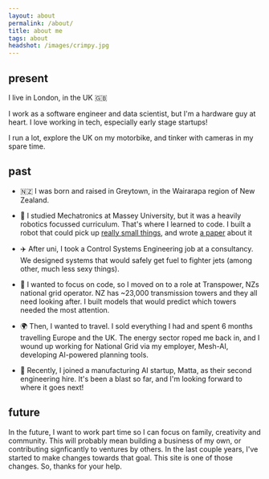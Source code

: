 ```yaml
---
layout: about
permalink: /about/
title: about me
tags: about
headshot: /images/crimpy.jpg
---
```


## present
I live in London, in the UK 🇬🇧

I work as a software engineer and data scientist, but I'm a hardware guy at heart. I love working in tech, especially early stage startups!

I run a lot, explore the UK on my motorbike, and tinker with cameras in my spare time.

## past
- 🇳🇿 I was born and raised in Greytown, in the Wairarapa region of New Zealand.

- 🤖 I studied Mechatronics at Massey University, but it was a heavily robotics focussed curriculum. That's where I learned to code. I built a robot that could pick up [really small things](https://www.researchgate.net/figure/Grab-and-release-trial-on-173mmdocumentclass12ptminimal-usepackageamsmath_fig4_328941199), and wrote [a paper](https://www.researchgate.net/publication/327522823_Development_of_a_Micromanipulation_Platform_with_Passive-Active_Hybrid_Release_Strategy_for_Single-Cell_Separation) about it

- ✈️ After uni, I took a Control Systems Engineering job at a consultancy. We designed systems that would safely get fuel to fighter jets (among other, much less sexy things).

- 🗼 I wanted to focus on code, so I moved on to a role at Transpower, NZs national grid operator. NZ has ~23,000 transmission towers and they all need looking after. I built models that would predict which towers needed the most attention.

- 🌍 Then, I wanted to travel. I sold everything I had and spent 6 months travelling Europe and the UK. The energy sector roped me back in, and I wound up working for National Grid via my employer, Mesh-AI, developing AI-powered planning tools.

- 🚀 Recently, I joined a manufacturing AI startup, Matta, as their second engineering hire. It's been a blast so far, and I'm looking forward to where it goes next!

## future
In the future, I want to work part time so I can focus on family, creativity and community. This will probably mean building a business of my own, or contributing signficantly to ventures by others. In the last couple years, I've started to make changes towards that goal. This site is one of those changes. So, thanks for your help.